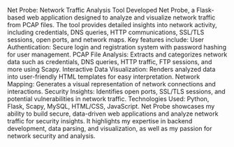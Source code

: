 Net Probe: Network Traffic Analysis Tool
Developed Net Probe, a Flask-based web application designed to analyze and visualize network traffic from PCAP files. The tool provides detailed insights into network activity, including credentials, DNS queries, HTTP communications, SSL/TLS sessions, open ports, and network maps. Key features include:
User Authentication: Secure login and registration system with password hashing for user management.
PCAP File Analysis: Extracts and categorizes network data such as credentials, DNS queries, HTTP traffic, FTP sessions, and more using Scapy.
Interactive Data Visualization: Renders analyzed data into user-friendly HTML templates for easy interpretation.
Network Mapping: Generates a visual representation of network connections and interactions.
Security Insights: Identifies open ports, SSL/TLS sessions, and potential vulnerabilities in network traffic.
Technologies Used: Python, Flask, Scapy, MySQL, HTML/CSS, JavaScript.
Net Probe showcases my ability to build secure, data-driven web applications and analyze network traffic for security insights. It highlights my expertise in backend development, data parsing, and visualization, as well as my passion for network security and analysis.
